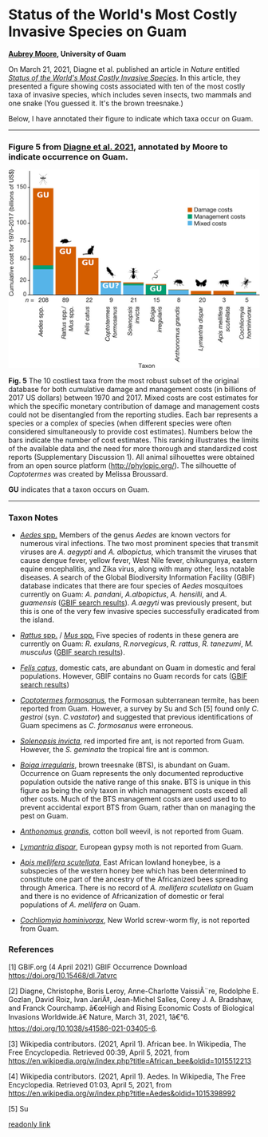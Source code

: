 # Status of the World's Most Costly Invasive Species on Guam
**[Aubrey Moore](mailto://aubreymoore@triton.uog.edu), University of Guam**

On March 21, 2021, Diagne et al. published an article in *Nature* entitled [*Status of the World's Most Costly Invasive Species*](https://www.biodiversitydynamics.fr/wp-content/uploads/2021/03/InvaCostNature.pdf). In this article, they presented a figure showing costs associated with ten of the most costly taxa of invasive species, which includes seven insects, two mammals and one snake (You guessed it. It's the brown treesnake.) 

Below, I have annotated their figure to indicate which taxa occur on Guam.

<hr>

### Figure 5 from [Diagne et al. 2021](https://doi.org/10.1038/s41586-021-03405-6), annotated by Moore to indicate occurrence on Guam.

![plot](5-annotated.png)

**Fig. 5** The 10 costliest taxa from the most robust subset of the original database for both cumulative damage and management costs (in billions of 2017 US dollars) between 1970 and 2017. Mixed costs are cost estimates for which the specific monetary contribution of damage and management costs could not be disentangled from the reporting studies. Each bar represents a species or a complex of species (when different species were often considered simultaneously to provide cost estimates). Numbers below the bars indicate the number of cost estimates. This ranking illustrates the limits of the available data and the need for more thorough and standardized cost reports (Supplementary Discussion 1). All animal silhouettes were obtained from an open source platform (http://phylopic.org/). The silhouette of *Coptotermes* was created by Melissa Broussard.

**GU** indicates that a taxon occurs on Guam.

<hr>

### Taxon Notes

* [*Aedes* spp.](https://en.wikipedia.org/wiki/Aedes) Members of the genus *Aedes* are known vectors for numerous viral infections. The two most prominent species that transmit viruses are *A. aegypti* and *A. albopictus,* which transmit the viruses that cause dengue fever, yellow fever, West Nile fever, chikungunya, eastern equine encephalitis, and Zika virus, along with many other, less notable diseases. A search of the Global Biodiversity Information Facility (GBIF) database indicates that there are four species of *Aedes* mosquitoes currently on Guam: *A. pandani*, *A.albopictus*, *A. hensilli*, and *A. guamensis* ([GBIF search results](https://doi.org/10.15468/dl.7atvrc)). *A.aegyti* was previously present, but this is one of the very few invasive species successfully eradicated from the island. 

* [*Rattus* spp.](https://en.wikipedia.org/wiki/Rattus) / [*Mus* spp.](https://en.wikipedia.org/wiki/Mus_(genus)) Five species of rodents in these genera are currently on Guam: *R. exulans*, *R.norvegicus*, *R. rattus*, *R. tanezumi*, *M. musculus* ([GBIF search results](https://doi.org/10.15468/dl.7atvrc)).

* [*Felis catus*](https://en.wikipedia.org/wiki/Cat), domestic cats, are abundant on Guam in domestic and feral populations. However,  GBIF contains no Guam records for cats ([GBIF search results](https://doi.org/10.15468/dl.7atvrc))

* [*Coptotermes formosanus*](https://en.wikipedia.org/wiki/Formosan_subterranean_termite), the Formosan subterranean termite, has been reported from Guam. However, a survey by Su and Sch [5] found only *C. gestroi* (syn. *C.vastator*) and suggested that previous identifications of Guam specimens as *C. formosanus* were erroneous. 

* [*Solenopsis invicta*](https://en.wikipedia.org/wiki/Red_imported_fire_ant), red imported fire ant, is not reported from Guam. However, the *S. geminata* the tropical fire ant is common. 

* [*Boiga irregularis*](https://en.wikipedia.org/wiki/Brown_tree_snake), brown treesnake (BTS), is abundant on Guam.  Occurrence on Guam represents the only documented reproductive population outside the native range of this snake. BTS is unique in this figure as being the only taxon in which management costs exceed all other costs. Much of the BTS management costs are used used to to prevent accidental export BTS from Guam, rather than on managing the pest on Guam. 

* [*Anthonomus grandis*](https://en.wikipedia.org/wiki/Boll_weevil), cotton boll weevil, is not reported from Guam.

* [*Lymantria dispar*](https://en.wikipedia.org/wiki/Lymantria_dispar), European gypsy moth is not reported from Guam.

* [*Apis mellifera scutellata*](https://en.wikipedia.org/wiki/African_bee), East African lowland honeybee, is a subspecies of the western honey bee which has been determined to constitute one part of the ancestry of the Africanized bees spreading through America. There is no record of *A. mellifera scutellata* on Guam and there is no evidence of Africanization of domestic or feral populations of *A. mellifera* on Guam.

* [*Cochliomyia hominivorax*](https://en.wikipedia.org/wiki/Cochliomyia_hominivorax), New World screw-worm fly, is not reported from Guam.

### References

[1] GBIF.org (4 April 2021) GBIF Occurrence Download https://doi.org/10.15468/dl.7atvrc

[2] Diagne, Christophe, Boris Leroy, Anne-Charlotte VaissiÃ¨re, Rodolphe E. Gozlan, David Roiz, Ivan JariÄ‡, Jean-Michel Salles, Corey J. A. Bradshaw, and Franck Courchamp. â€œHigh and Rising Economic Costs of Biological Invasions Worldwide.â€ Nature, March 31, 2021, 1â€“6. https://doi.org/10.1038/s41586-021-03405-6.

[3] Wikipedia contributors. (2021, April 1). African bee. In Wikipedia, The Free Encyclopedia. Retrieved 00:39, April 5, 2021, from https://en.wikipedia.org/w/index.php?title=African_bee&oldid=1015512213

[4] Wikipedia contributors. (2021, April 1). Aedes. In Wikipedia, The Free Encyclopedia. Retrieved 01:03, April 5, 2021, from https://en.wikipedia.org/w/index.php?title=Aedes&oldid=1015398992

[5] Su

[readonly link](https://www.nature.com/articles/s41586-021-03405-6.epdf?sharing_token=gzAIS34eQrFgpg6755NR9NRgN0jAjWel9jnR3ZoTv0N-hjc_skiWnPirhq64a5g9G8FoO2H0zrGElFjOf25pdvBarBVWKpyVc4jJeaw5SUrONw3ngCedft-uNLJQKdH_zr8n3z-cnlZHS9Q5JV34q9vMLLF7xtWbZPnfYRMSH3s%3D)

